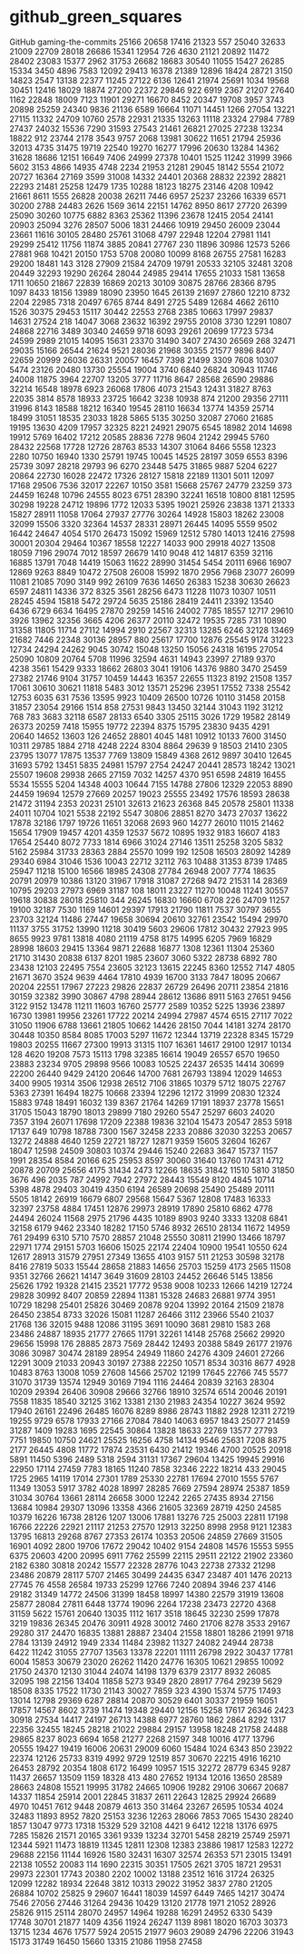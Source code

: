 # github_green_squares
GitHub gaming-the-commits
25166
20658
17416
21323
557
25040
32633
21009
22709
28018
26686
15341
12954
726
4630
21121
20892
11472
28402
23083
15377
2962
31753
26682
18683
30540
11055
15427
26285
15334
3450
4896
7583
12092
29413
16378
21389
12896
18424
28721
3150
14823
2547
13138
22377
11245
27122
6136
12641
21974
25691
1034
19568
30451
12416
18029
18874
27200
22372
29846
922
6919
2367
21207
27640
1162
22848
18009
7123
11901
29271
16670
8452
20347
19708
3957
3743
20898
25259
24340
9836
21136
6589
16664
11071
14451
1266
27054
13221
27115
11332
24709
10760
2578
22931
21335
13263
11118
23324
27984
7789
27437
24032
15536
7290
31593
27543
21461
26821
27025
27238
13234
18822
912
23744
2178
3543
9757
2068
13981
30622
11651
21794
25936
32013
4735
31475
19719
22540
19270
16277
17996
20630
13284
14362
31628
18686
12151
16649
7406
24999
27378
10401
1525
11242
31999
3966
5602
3153
4866
14935
4748
2234
21953
21281
29045
18142
5554
21072
20727
16364
27169
3599
31008
14332
24401
20368
28832
22392
28821
22293
21481
25258
12479
1735
10288
18123
18275
23146
4208
10942
21661
8611
1555
26828
20038
26211
7446
6957
25237
23266
16339
6571
30200
2788
24483
2626
1569
3614
22151
14762
8950
8617
27720
26399
25090
30260
10775
6882
8363
25362
11396
23678
12415
2054
24141
20903
25094
3276
28507
5006
1831
24466
10919
29450
26009
23044
23661
11616
30105
28480
25761
31068
4797
22948
12204
27981
1141
29299
25412
11756
11874
3885
20841
27767
230
11896
30986
12573
5266
27881
968
10421
20150
1753
5708
20080
10099
8168
26755
27581
16283
29200
18481
143
3128
27909
21584
24709
19791
20533
32105
32481
3208
20449
32293
19290
26264
28044
24985
29414
17655
21033
1581
13658
1711
10650
21867
22839
16869
20213
30109
30875
28766
28366
8795
1097
8433
18156
13989
18090
23950
1645
26139
21697
27860
12210
8732
2204
22985
7318
20497
6765
8744
8491
2725
5489
12684
4662
26110
1526
30375
29453
15117
30442
22553
2768
2385
10663
17997
29837
14631
27524
218
14047
3068
23632
16392
29755
20108
3730
12291
10807
24868
22716
3489
30340
24659
9718
6093
29261
20699
17723
5734
24599
2989
21015
14095
15631
23370
31490
3407
27430
26569
268
32471
29035
15166
26544
21624
9521
28036
21968
30355
21577
9896
8407
22659
20999
26036
26331
20057
16457
7398
21499
3309
7608
10307
5474
23126
20480
13730
25554
19004
3740
6840
26824
30943
11746
24008
11875
3964
22707
13205
3777
11716
8647
28568
26590
29886
32214
16548
18978
6923
26068
17806
4073
21543
12431
31827
8763
22035
3814
8578
18933
23725
16642
3238
10938
874
21200
29356
27111
31996
8143
18588
18212
16340
19545
28110
16634
13774
14359
25714
18499
31051
18535
23033
1828
5865
5135
30250
32087
27060
21685
19195
13630
4209
17957
32325
8221
24921
29075
6545
18982
2014
14698
19912
5769
16402
17212
20585
28836
7278
9604
21242
29945
5760
28432
22568
17728
12726
28763
8533
14307
31064
8466
5558
12323
2280
10750
16940
1330
25791
19745
10045
14525
28197
3059
6553
8396
25739
3097
28218
29793
96
6270
23448
5475
31865
9887
5204
6227
20864
22730
16028
22472
17326
28127
15818
22189
11301
5011
12097
17168
29506
7536
32017
22267
10150
3581
15668
25767
24779
23259
373
24459
16248
10796
24555
8023
6751
28390
32241
16518
10800
8181
12595
30298
19228
24712
19896
1772
12033
5395
19021
25926
23838
1371
21333
15827
28911
11058
17064
27937
27776
30264
14928
15803
18262
23008
32099
15506
3320
32364
14537
28331
28971
26445
14095
5559
9502
16442
24647
4054
5170
26473
15092
15969
12512
5780
14013
12416
27598
30001
20304
29464
10367
18558
12227
14033
900
29918
4027
13508
18059
7196
29074
7012
18597
26679
1410
9048
412
14817
6359
32116
16885
13791
7048
14419
15063
11622
28990
31454
5454
20111
6966
16907
12869
9263
8849
10472
27508
26008
15992
1870
2956
7968
23077
26099
11081
21085
7090
3149
992
26109
7636
14650
26383
15238
30630
26623
6597
24811
14336
372
8325
3561
28256
6473
11228
11073
10307
10511
28245
4594
15818
5472
29724
5635
25186
28419
24411
23392
13540
6436
6729
6634
16495
27870
29259
14516
24002
7785
18557
12717
29610
3926
13962
32356
3665
4206
26377
20110
32472
19535
7285
731
10890
31358
11805
11714
27112
14994
2910
22567
32313
13285
6246
32128
13469
21682
7446
22348
30136
28957
880
25617
17700
12876
25545
9174
31223
12734
24294
24262
9045
30742
15048
13250
15056
24318
16195
27054
25090
10809
20764
5708
11996
32594
4631
14943
23997
27189
9370
4238
3561
15429
9333
18662
26803
3041
19106
14376
9880
3470
25459
27382
21746
9104
31757
10459
14443
16357
22655
11323
8192
21508
1357
17061
30610
30621
11818
5483
3012
13571
25296
23951
17552
7338
25542
12753
6035
631
7536
13595
9923
10409
26500
10726
10110
31458
20158
31857
23054
29166
1514
858
27531
9843
13450
32144
31043
1192
31212
768
783
3683
32118
6587
28133
6540
3305
25115
3026
1729
19582
28149
26373
20259
7418
15955
19772
22394
8375
15795
23830
9435
4291
20640
14652
13603
126
24652
28801
4045
1481
10912
10133
7600
31450
10311
29785
1884
2718
4248
2224
8304
8864
29639
9
18503
21410
2305
23795
13077
17875
13537
7769
13809
15849
4368
2612
9897
30410
12645
31693
5792
13451
5835
24981
15797
2754
24247
20441
28573
18242
13021
25507
19608
29938
2665
27159
7032
14257
4370
951
6598
24819
16455
5534
15555
5204
14348
4003
10644
7155
14788
27806
12329
22053
8890
24459
19694
12579
27669
20257
19023
25555
23492
17576
18593
28638
21472
31194
2353
20231
25101
32613
21623
26368
845
20578
25801
11338
24011
10704
1021
5538
22192
5547
30806
28851
8270
3473
27037
13622
17878
32186
1797
19726
11651
32068
2693
960
14277
26010
11015
21462
15654
17909
19457
4201
4359
12537
5672
10895
1932
9183
16607
4183
17654
25440
8072
7733
1814
6966
31024
27146
13511
25258
3205
5832
5162
25984
31733
28363
2884
25570
1099
192
12508
16503
28092
14289
29340
6984
31046
1536
10043
22712
32112
763
10488
31353
8739
17485
25947
11218
15100
16566
18985
24308
27784
26948
2007
7774
18635
20791
20979
10386
13120
31967
17918
31087
27268
9472
21531
14
28369
10795
29203
27973
6969
31187
108
18011
23227
11270
10048
11241
30557
19618
30838
28018
25810
344
26245
16830
16660
6708
226
24709
11257
19100
32187
7530
1169
14601
29397
17913
21790
11811
7537
30797
3655
23703
32124
11486
27447
19658
30694
20610
32761
23542
15494
29970
11137
3755
31752
13990
11218
30419
5603
29606
17812
30432
27923
995
8655
9923
9781
13818
4080
21119
4758
8175
14995
6205
7969
16829
28998
18603
29415
13364
9871
22688
16877
1308
12361
11304
25360
21710
31430
20838
6137
8201
1985
23607
3060
5322
28738
6892
780
23438
12103
22495
7554
23605
32123
13615
22245
8360
12552
7147
4805
21671
3670
3524
9639
4464
17810
4939
16700
3133
7847
18095
20667
20204
22551
17967
27223
29826
22837
26729
26496
20711
23854
21816
30159
32382
3990
30867
4798
28944
28612
13686
8911
5163
27651
9456
3122
9152
13478
11211
11603
16760
25777
2589
10352
5225
13936
23897
16730
13981
19956
23261
17722
20214
24994
27987
4574
6515
27117
7022
31050
11906
6788
13661
21805
10662
14426
28150
7044
14181
3274
28170
30448
10350
8584
8085
17003
5297
11672
12344
13719
22328
8345
15729
19803
20255
11667
27300
19913
31315
1107
16361
14617
29100
12917
10134
128
4620
19208
7573
15113
1798
32385
16614
19049
26557
6570
19650
23883
23234
9705
29898
9566
10083
10525
22437
26535
14414
30699
22200
26440
9429
24120
20646
14700
7681
26793
13894
12029
14653
3400
9905
19314
3506
12938
26512
7106
31865
10379
5712
18075
22767
5363
27391
16494
18275
10668
23394
12296
12172
31999
20830
12324
15883
9748
18491
16032
139
8367
21764
14269
17191
18937
23778
15651
31705
15043
18790
18013
29899
7180
29260
5547
25297
6603
24020
7357
3194
26071
17698
17209
22388
19836
32104
15473
20547
2853
5918
17137
649
10798
18788
7300
1567
32458
2233
20886
32030
32253
20657
13272
24888
4640
1259
22721
18727
12871
9359
15605
32604
16267
18047
12598
24509
30803
10374
29446
15240
22683
3647
15737
1157
1991
28354
8584
20166
625
25953
8597
30060
31640
13760
17431
4712
20878
20709
25656
4175
31434
2473
12266
18635
31842
11510
5810
31850
3676
496
2035
787
24992
7942
27972
28443
15549
8120
4845
10714
5398
4878
29403
30419
4350
6194
26589
20698
25490
25489
20111
5505
18142
26919
16679
6807
29568
15647
5367
12808
17483
16333
32397
23758
4884
17451
12876
29973
28919
17890
25810
6862
4778
24494
26024
11568
2975
21796
4435
10189
8903
9240
3333
13208
6841
32158
6179
9462
23340
18282
17150
5746
8932
26510
28134
11672
14959
761
29499
6310
5710
7570
28857
21048
25550
30811
21990
13466
18797
22971
1774
29151
5703
16606
15025
22174
22404
10900
19541
10550
624
12617
28913
31579
27951
27349
13655
4103
9157
511
21253
30598
32178
8416
27819
5033
15544
28658
21883
14656
25703
15259
4173
2565
11508
9351
32766
26621
14147
3649
31609
28103
24452
26646
5145
13856
25626
1792
19328
21415
23521
17772
9538
9008
10233
12666
14219
12724
29828
30992
8407
20859
22894
11381
15328
24683
26881
9774
3951
10729
18298
25401
25826
30469
20878
9204
13992
20164
21509
21878
26450
23854
8733
32026
15081
11287
26466
3112
23966
5540
21037
21768
136
32015
9488
12086
31195
3691
10090
3681
29810
1583
268
23486
24887
18935
21777
27665
11791
32261
14148
25768
25662
29920
29656
15998
176
28885
2873
7569
28442
12493
20388
5849
26177
21976
3086
30987
30474
28189
28954
24949
11860
24276
4309
24601
27266
12291
3009
21033
20943
30197
27388
22250
10571
8534
30316
8677
4928
10483
8763
13008
1059
27608
14566
25702
12199
17645
22766
745
5577
31070
31739
13574
12949
30169
7194
1116
24464
20839
32163
28304
10209
29394
26406
30908
29666
32766
18910
32574
6514
20046
20191
7558
11835
18540
32125
3162
13381
2130
21983
24354
10227
3624
9592
17940
26161
22496
26485
16076
8289
8986
28743
11882
2928
12311
27219
19255
9729
6578
17933
27166
27084
7840
14063
6957
1843
25077
21459
31287
1409
19283
1695
22545
30864
13828
18633
22769
13577
27793
7751
19850
10750
24621
25525
16256
4758
14134
9546
25631
7208
8875
2177
26445
4808
11772
17874
23531
6430
21412
19346
4700
20525
20918
5891
11450
5396
2489
5318
2594
31131
17367
29604
13425
19945
29916
22950
17114
27459
7783
18165
11240
7858
32346
2222
18214
433
29045
1725
2965
14119
17014
27301
1789
25330
22781
17694
27010
1555
5767
11349
13053
5917
3782
4028
18997
28285
7669
27594
28974
25387
1859
31034
30764
13661
28114
26658
3000
12242
2265
27435
8934
27156
13684
10984
29307
13096
13358
4366
21605
32369
28719
4250
24585
10379
16226
16738
28126
1207
13006
17881
13276
725
25003
22811
17198
16766
22226
22921
21117
21253
27570
12913
32250
8998
2958
9121
12383
13795
16813
29268
8767
27353
26174
10353
20506
24859
27669
31505
16901
4092
2800
19706
17672
29042
10402
9154
24808
14576
15553
5955
6375
20603
4200
20995
6911
7762
25599
22115
29511
22122
21902
23360
2182
6380
30818
20242
15577
22328
28776
1043
22738
27332
21298
23486
20879
28117
5707
21465
30499
24435
6347
23487
401
1476
20213
27745
76
4558
26584
19733
25299
12766
7240
20894
3946
237
4146
29182
31349
14772
24506
31399
18458
18997
14380
22579
31919
13608
25877
28084
27811
6448
13774
19096
2264
17238
23473
22720
4368
31159
5622
15761
20640
13035
1112
1617
3518
18645
32230
2599
17878
3219
19836
26345
20476
30911
4928
30012
7460
21706
8278
3533
29167
29280
317
24470
16835
13881
28887
23404
21558
18801
18286
21991
9718
2784
13139
24912
1949
2334
11484
23982
11327
24082
24944
28738
6422
11242
31055
27707
13563
13378
22201
11111
26798
2922
30437
17781
6004
15853
30679
23020
26262
11420
24776
16305
10621
29855
10092
21750
24370
12130
31044
24074
14198
1379
6379
23177
8932
26085
32095
198
22156
13404
11858
5273
9349
2820
28917
7764
29239
5629
18508
8335
17522
11730
21143
30027
7859
323
4390
15374
5775
17493
13014
12798
29369
6287
28814
20870
30529
6401
30337
21959
16051
17857
14567
8602
3739
11474
19348
29440
12156
15258
17617
26346
2423
30918
27534
14417
24197
26713
14388
6977
28760
1862
2864
8292
1317
22356
32455
18245
28218
21022
29884
29157
13958
18248
21758
24488
29865
8237
8023
6694
1658
21277
2268
21597
348
10016
4177
13796
20555
19427
19419
16006
20631
29009
6060
15484
1024
6343
850
23922
22374
12126
25733
8319
4992
9729
12519
857
30670
22215
4916
16210
26453
28792
20354
1808
6172
16499
10957
1515
32272
28779
6345
9287
11437
26657
13509
1159
18328
413
480
27652
19134
12016
13650
28589
28663
24808
15521
19995
31782
24665
10906
19282
29106
30667
20687
14337
11854
25914
2001
22845
31837
2611
22643
12825
29924
26689
4970
10451
7612
9448
20879
4613
350
31464
23267
26595
10534
4024
32483
11893
8952
7820
25153
3236
12263
28066
7853
7065
15430
28240
1857
13047
9773
17318
15329
529
32108
4421
9
6412
12218
13176
6975
7285
15826
21571
20165
3361
9339
13234
32701
5458
28219
25749
25971
12344
5921
11473
18819
11345
12811
12308
12383
23886
19817
12583
12272
29688
22156
11144
16926
1580
32431
16307
32574
26353
571
23015
13491
22138
10552
20083
114
1690
22315
30351
17505
2621
3705
18721
29531
29973
22301
17743
20380
2202
10002
13188
23512
1616
31724
26325
12099
12282
18934
22648
3812
10313
29022
31952
3837
2780
21205
26884
10702
25825
9
29607
16441
18039
14597
6449
7465
14217
30474
7546
27056
27446
31264
29436
10429
13120
21778
1971
21052
28926
25826
9115
25114
28070
24957
14964
19288
16291
24952
6330
5439
17748
30701
21877
1409
4356
11924
26247
1139
8981
18020
16703
30373
13715
1234
4676
17577
5924
20515
21977
9603
29089
24796
22206
31943
15173
31749
16450
15660
13315
21086
11958
27458
